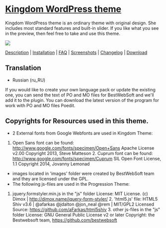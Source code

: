 <a href="http://bestwebsoft.com/theme/kingdom/" target=_blank>Kingdom WordPress theme</a>
=======================

Kingdom WordPress theme is an ordinary theme with original design. She includes most standard features and built-in slider. If you like what you see in the preview, then feel free to take and use this theme.

<img src="http://bestwebsoft.com/wp-content/uploads/2014/02/kingdom-wp-banner.jpg" />

<a href="http://bestwebsoft.com/theme/kingdom/" target=_blank>Description</a> | 
<a href="http://bestwebsoft.com/theme/kingdom/#installation" target=_blank>Installation</a> | 
<a href="http://bestwebsoft.com/theme/kingdom/#faq" target=_blank>FAQ</a> | 
<a href="http://bestwebsoft.com/theme/kingdom/#screenshots" target=_blank>Screenshots</a> | 
<a href="http://bestwebsoft.com/theme/kingdom/#changelog" target=_blank>Changelog</a> | 
<a href="http://bestwebsoft.com/theme/kingdom/#download" target=_blank>Download</a>

Translation
-----------------------------
* Russian (ru_RU)

If you would like to create your own language pack or update the existing one, you can send the text of PO and MO files for BestWebSoft and we'll add it to the plugin. You can download the latest version of the program for work with PO and MO files Poedit.

Copyrights for Resources used in this theme.
-----------------------------

* 2 External fonts from Google Webfonts are used in Kingdom Theme:
1. Open Sans font can be found: http://www.google.com/fonts/specimen/Open+Sans Apache License v2.00 Copyright 2013, Steve Matteson 2. Cuprum font can be found: http://www.google.com/fonts/specimen/Cuprum SIL Open Font License, 1.1 Copyright 2014, Jovanny Lemonad
* images located in 'images' folder were created by BestWebSoft team and they are licensed under the GPL.
* The following js-files are used in the Progression Theme:
1. jquery.formstyler.min.js in the "js" folder License: MIT License. (c) Dimox | http://dimox.name/jquery-form-styler/ 2. 'html5.js' file: HTML5 Shiv v3.6 | @afarkas @jdalton @jon_neal @rem | MIT/GPL2 Licensed Source: https://github.com/aFarkas/html5shiv 3. other js-files in the "js" folder License: GNU General Public License v2 or later Copyright: the Bestwebsoft team, https://github.com/bestwebsoft
